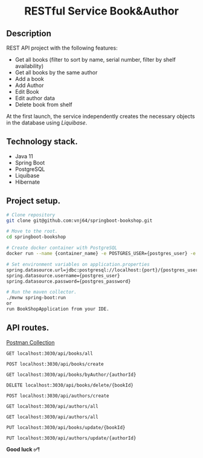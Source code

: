 <h1 align="center">RESTful Service Book&Author</h1>

## Description
REST API project with the following features:
- Get all books (filter to sort by name, serial number, filter by shelf availability)
- Get all books by the same author
- Add a book
- Add Author
- Edit Book
- Edit author data
- Delete book from shelf

At the first launch, the service independently creates the necessary objects in the database using _Liquibase_.

## Technology stack.
- Java 11
- Spring Boot
- PostgreSQL
- Liquibase
- Hibernate

## Project setup.
```bash
# Clone repository
git clone git@github.com:vnj64/springboot-bookshop.git

# Move to the root.
cd springboot-bookshop

# Create docker container with PostgreSQL
docker run --name {container_name} -e POSTGRES_USER={postgres_user} -e POSTGRES_PASSWORD={postgres_password} -p {port}:5432 -d postgres

# Set environment variables on application.properties
spring.datasource.url=jdbc:postgresql://localhost:{port}/{postgres_user}
spring.datasource.username={postgres_user}
spring.datasource.password={postgres_password}

# Run the maven collector.
./mvnw spring-boot:run
or
run BookShopApplication from your IDE.
```

## API routes.
[Postman Collection](https://it204room.postman.co/workspace/Team-Workspace~35b8e074-85e2-4243-84fc-2533e273fe5e/collection/18367205-994bcee2-b92f-4dfa-9697-c34e37df0206?action=share&creator=18367205)
```http request
GET localhost:3030/api/books/all
```
```http request
POST localhost:3030/api/books/create
```
```http request
GET localhost:3030/api/books/byAuthor/{authorId}
```
```http request
DELETE localhost:3030/api/books/delete/{bookId}
```
```http request
POST localhost:3030/api/authors/create
```
```http request
GET localhost:3030/api/authors/all
```
```http request
GET localhost:3030/api/authors/all
```
```http request
PUT localhost:3030/api/books/update/{bookId}
```
```http request
PUT localhost:3030/api/authors/update/{authorId}
```
**Good luck ✅!**